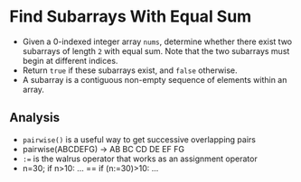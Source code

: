 # Find Subarrays With Equal Sum
- Given a 0-indexed integer array `nums`, determine whether there exist two subarrays of length `2` with equal sum. Note that the two subarrays must begin at different indices.
- Return `true` if these subarrays exist, and `false` otherwise.
- A subarray is a contiguous non-empty sequence of elements within an array.

## Analysis
- `pairwise()` is a useful way to get successive overlapping pairs
- pairwise(ABCDEFG) -> AB BC CD DE EF FG
- `:=` is the walrus operator that works as an assignment operator
- n=30; if n>10: ... == if (n:=30)>10: ...
